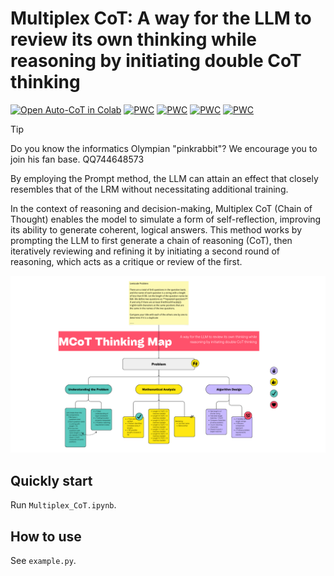 # Multiplex CoT: A way for the LLM to review its own thinking while reasoning by initiating double CoT thinking

[![Open Auto-CoT in Colab](https://colab.research.google.com/assets/colab-badge.svg)](https://colab.research.google.com/drive/1rB3Re3D7alu28JgChFUy6BKmvmNADsdk?usp=sharing) [![PWC](https://img.shields.io/endpoint.svg?url=https://paperswithcode.com/badge/mygo-multiplex-cot-a-method-for-self/gsm8k-on-gsm8k)](https://paperswithcode.com/sota/gsm8k-on-gsm8k?p=mygo-multiplex-cot-a-method-for-self) [![PWC](https://img.shields.io/endpoint.svg?url=https://paperswithcode.com/badge/mygo-multiplex-cot-a-method-for-self/humaneval-on-humaneval-1)](https://paperswithcode.com/sota/humaneval-on-humaneval-1?p=mygo-multiplex-cot-a-method-for-self) [![PWC](https://img.shields.io/endpoint.svg?url=https://paperswithcode.com/badge/mygo-multiplex-cot-a-method-for-self/llm-real-life-tasks-on-llm-real-life-tasks)](https://paperswithcode.com/sota/llm-real-life-tasks-on-llm-real-life-tasks?p=mygo-multiplex-cot-a-method-for-self) [![PWC](https://img.shields.io/endpoint.svg?url=https://paperswithcode.com/badge/mygo-multiplex-cot-a-method-for-self/mmlu-on-mmlu-pro)](https://paperswithcode.com/sota/mmlu-on-mmlu-pro?p=mygo-multiplex-cot-a-method-for-self)


> [!TIP]
> Do you know the informatics Olympian "pinkrabbit"? We encourage you to join his fan base. QQ744648573

By employing the Prompt method, the LLM can attain an effect that closely resembles that of the LRM without necessitating additional training.

In the context of reasoning and decision-making, Multiplex CoT (Chain of Thought) enables the model to simulate a form of self-reflection, improving its ability to generate coherent, logical answers. This method works by prompting the LLM to first generate a chain of reasoning (CoT), then iteratively reviewing and refining it by initiating a second round of reasoning, which acts as a critique or review of the first.

![Figure 1](Figure_1.png)

## Quickly start

Run `Multiplex_CoT.ipynb`.

## How to use

See `example.py`.
